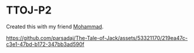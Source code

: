 # TTOJ-P2

Created this with my friend [Mohammad](https://github.com/MohammadSarp).


https://github.com/parsadaj/The-Tale-of-Jack/assets/53321170/219ea47c-c3e1-47bd-b172-347bb3ad590f

